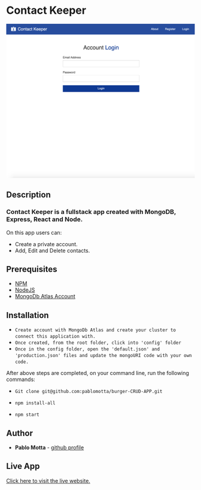 # Contact Keeper

![App Logo](client/img/contact-keeper.png)

## Description

### Contact Keeper is a fullstack app created with MongoDB, Express, React and Node.

On this app users can:

-   Create a private account.
-   Add, Edit and Delete contacts.

## Prerequisites

-   [NPM](https://www.npmjs.com/get-npm)
-   [NodeJS](https://nodejs.org/en/)
-   [MongoDb Atlas Account](https://www.mongodb.com/blog/post/quick-start-getting-your-free-mongodb-atlas-cluster)

## Installation

-   `Create account with MongoDb Atlas and create your cluster to connect this application with.`
-   `Once created, from the root folder, click into 'config' folder`
-   `Once in the config folder, open the 'default.json' and 'production.json' files and update the mongoURI code with your own code.`

After above steps are completed, on your command line, run the following commands:

-   `Git clone git@github.com:pablomotta/burger-CRUD-APP.git`

-   `npm install-all`

-   `npm start`

## Author

-   **Pablo Motta** - [github profile](https://github.com/pablomotta)

## Live App

[Click here to visit the live website.](https://contact-keeper-pm.herokuapp.com/)
